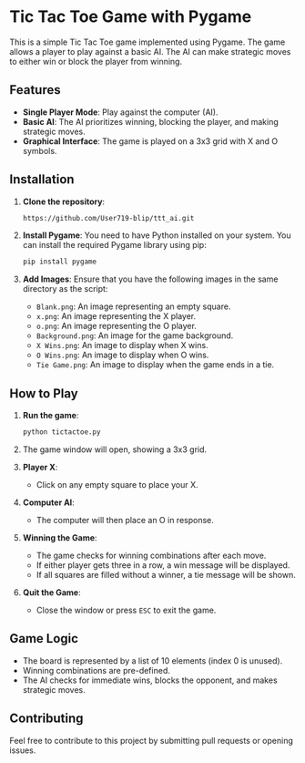 # Tic Tac Toe Game with Pygame

This is a simple Tic Tac Toe game implemented using Pygame. The game allows a player to play against a basic AI. The AI can make strategic moves to either win or block the player from winning.

## Features

- **Single Player Mode**: Play against the computer (AI).
- **Basic AI**: The AI prioritizes winning, blocking the player, and making strategic moves.
- **Graphical Interface**: The game is played on a 3x3 grid with X and O symbols.

## Installation

1. **Clone the repository**:
    ```bash
   https://github.com/User719-blip/ttt_ai.git
    ```

2. **Install Pygame**:
    You need to have Python installed on your system. You can install the required Pygame library using pip:
    ```bash
    pip install pygame
    ```

3. **Add Images**:
    Ensure that you have the following images in the same directory as the script:
    - `Blank.png`: An image representing an empty square.
    - `x.png`: An image representing the X player.
    - `o.png`: An image representing the O player.
    - `Background.png`: An image for the game background.
    - `X Wins.png`: An image to display when X wins.
    - `O Wins.png`: An image to display when O wins.
    - `Tie Game.png`: An image to display when the game ends in a tie.

## How to Play

1. **Run the game**:
    ```bash
    python tictactoe.py
    ```

2. The game window will open, showing a 3x3 grid.
   
3. **Player X**:
   - Click on any empty square to place your X.
   
4. **Computer AI**:
   - The computer will then place an O in response.

5. **Winning the Game**:
   - The game checks for winning combinations after each move.
   - If either player gets three in a row, a win message will be displayed.
   - If all squares are filled without a winner, a tie message will be shown.

6. **Quit the Game**:
   - Close the window or press `ESC` to exit the game.

## Game Logic

- The board is represented by a list of 10 elements (index 0 is unused).
- Winning combinations are pre-defined.
- The AI checks for immediate wins, blocks the opponent, and makes strategic moves.

## Contributing

Feel free to contribute to this project by submitting pull requests or opening issues.

 
